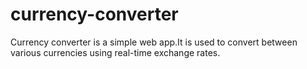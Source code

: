 # currency-converter
Currency converter is a simple web app.It is used to convert between various currencies using real-time exchange rates.
